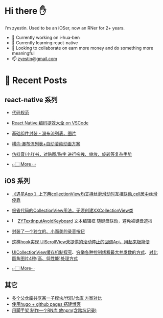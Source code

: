 # Hi there ✋

I'm zyestin. Used to be an iOSer, now an RNer for 2+ years.

- 🔭 Currently working on i-hua-ben
- 🌱 Currently learning react-native
- 👯 Looking to collaborate on earn more money and do something more meaningful
- 📫 zyestin@gmail.com

# 📰 Recent Posts

## react-native 系列

- [代码规范](https://zyestin.github.io/zyestin/posts/rn/code-standards/)

- [React Native 编码提效大全 on VSCode](https://zyestin.github.io/zyestin/posts/rn/vscode-efficient/)

- [基础组件封装 - 瀑布流列表、图片](https://zyestin.github.io/zyestin/posts/rn/base-components)

- [横向·瀑布流列表+自动滚动动画方案](https://zyestin.github.io/zyestin/posts/rn/waterfall-list-horizontal/)

- [仿抖音/小红书，对贴图/贴字 进行拖拽、缩放、旋转等复杂手势](https://zyestin.github.io/zyestin/posts/rn/multi-gestture-sticker/)

- [👉🏻 More ···](https://zyestin.github.io/zyestin/posts/rn/readme)

## iOS 系列

- [《遇见App 》上下两collectionView均支持丝滑滑动时互相联动,cell居中丝滑停靠](https://github.com/wustzhy/TwoCollectionViewsLinkwork)

- [极省代码的CollectionView用法，无须创建XXCollectionView类](https://github.com/wustzhy/ZYFlywheel/tree/master/SuperSimpleCollectionView)

- <img src="https://cocoapods.org/favicons/favicon.ico" alt="Image" width="15"> [ZYTextInputAvoidKeyboard](https://github.com/wustzhy/ZYTextInputAvoidKeyboard) 文本编辑框 随键盘联动，避免被键盘遮挡

- [封装了一个独立的、小而美的录音按钮](https://github.com/wustzhy/ZYAudioRecorderWidget)

- [这样hook实现 UIScrollView未提供的滚动停止的回调Api，用起来极简便](https://github.com/wustzhy/ZYFlywheel/tree/master/ScrollDidEndHook)

- [UICollectionView缓存机制探究](https://www.jianshu.com/p/5d817ea3565d)、[穷举各种控制线程最大并发数的方式](https://github.com/wustzhy/ThreadCoutControl)、[对比 圆角图片4种(高、低性能)处理方式](https://github.com/wustzhy/TableViewOptimize)

- [👉🏻 More···](https://github.com/wustzhy/wustzhy/blob/main/README.md#ios-系列)

## 其它
* [多个父仓库共享某一子模块/代码/仓库 方案对比](https://github.com/zyestin/MainRepoDemo/blob/main/README.md#多人协作-子仓库多人次修改和提交)
* [使用hugo + github pages 搭建博客](https://zyestin.github.io/zyestin/posts/hugo-usage/)
* [用脚手架 制作一个RN库 放npm(含踏坑记录)](https://zyestin.github.io/zyestin/posts/rn/create-npm-lib/)
